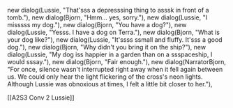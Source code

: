 new dialog(Lussie, "That'sss a depresssing thing to asssk in front of a tomb."),
new dialog(Bjorn, "Hmm... yes, sorry."),
new dialog(Lussie, "I misssss my dog."),
new dialog(Bjorn, "You have a dog?"),
new dialog(Lussie, "Yesss. I have a dog on Terra."),
new dialog(Bjorn, "What is your dog like?"),
new dialog(Lussie, "It'ssss ssmall and fluffy. It'sss a good dog."),
new dialog(Bjorn, "Why didn't you bring it on the ship?"),
new dialog(Lussie, "My dog iss happier in a garden than on a ssspaceship, I would sssay."),
new dialog(Bjorn, "Fair enough."),
new dialog(NarratorBjorn, "For once, silence wasn't interrupted right away when it fell again between us. We could only hear the light flickering of the cross's neon lights. Although Lussie was obnoxious at times, I felt a little bit closer to her."),

[[A2S3 Conv 2 Lussie]]